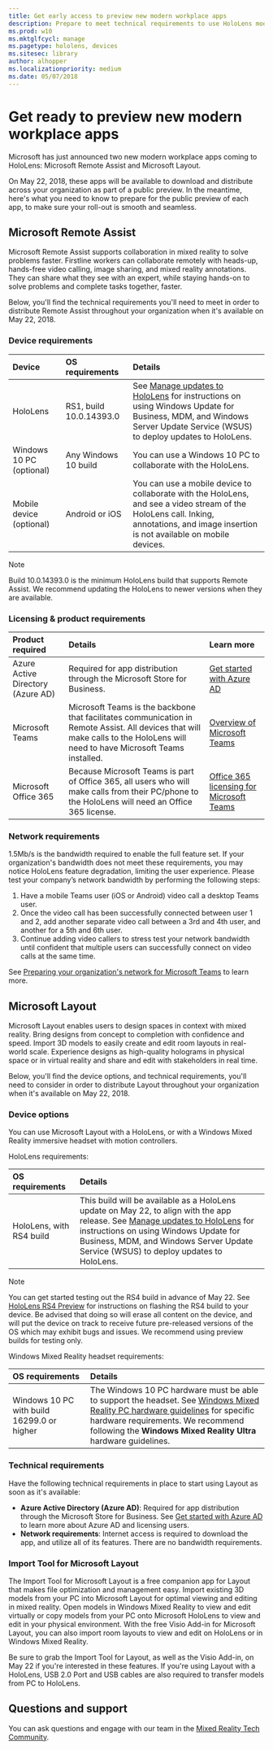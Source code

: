 ```yaml
---
title: Get early access to preview new modern workplace apps
description: Prepare to meet technical requirements to use HoloLens modern workplace apps during public preview
ms.prod: w10
ms.mktglfcycl: manage
ms.pagetype: hololens, devices
ms.sitesec: library
author: alhopper
ms.localizationpriority: medium
ms.date: 05/07/2018
---
```

# Get ready to preview new modern workplace apps

Microsoft has just announced two new modern workplace apps coming to HoloLens: Microsoft Remote Assist and Microsoft Layout.

On May 22, 2018, these apps will be available to download and distribute across your organization as part of a public preview. In the meantime, here's what you need to know to prepare for the public preview of each app, to make sure your roll-out is smooth and seamless.

## Microsoft Remote Assist

Microsoft Remote Assist supports collaboration in mixed reality to solve problems faster. Firstline workers can collaborate remotely with heads-up, hands-free video calling, image sharing, and mixed reality annotations. They can share what they see with an expert, while staying hands-on to solve problems and complete tasks together, faster.

Below, you'll find the technical requirements you'll need to meet in order to distribute Remote Assist throughout your organization when it's available on May 22, 2018.

### Device requirements

| Device                     | OS requirements                   | Details                                                    |
|:---------------------------|:----------------------------------|:-----------------------------------------------------------|
| HoloLens                   | RS1, build 10.0.14393.0           | See [Manage updates to HoloLens](https://docs.microsoft.com/en-us/HoloLens/hololens-updates) for instructions on using Windows Update for Business, MDM, and Windows Server Update Service (WSUS) to deploy updates to HoloLens.   |
| Windows 10 PC (optional)   | Any Windows 10 build              | You can use a Windows 10 PC to collaborate with the HoloLens. |
| Mobile device (optional)   | Android or iOS                    | You can use a mobile device to collaborate with the HoloLens, and see a video stream of the HoloLens call. Inking, annotations, and image insertion is not available on mobile devices.                        |

> [!Note]
> Build 10.0.14393.0 is the minimum HoloLens build that supports Remote Assist. We recommend updating the HoloLens to newer versions when they are available.

### Licensing & product requirements

| Product required                  | Details           | Learn more        |
|:----------------------------------|:------------------|:------------------|
| Azure Active Directory (Azure AD) | Required for app distribution through the Microsoft Store for Business. | [Get started with Azure AD](https://docs.microsoft.com/en-us/azure/active-directory/get-started-azure-ad) |
| Microsoft Teams                   | Microsoft Teams is the backbone that facilitates communication in Remote Assist. All devices that will make calls to the HoloLens will need to have Microsoft Teams installed. | [Overview of Microsoft Teams](https://docs.microsoft.com/en-us/MicrosoftTeams/teams-overview) |
| Microsoft Office 365              | Because Microsoft Teams is part of Office 365, all users who will make calls from their PC/phone to the HoloLens will need an Office 365 license. | [Office 365 licensing for Microsoft Teams](https://docs.microsoft.com/en-us/MicrosoftTeams/office-365-licensing) |

### Network requirements

1.5Mb/s is the bandwidth required to enable the full feature set. If your organization's bandwidth does not meet these requirements, you may notice HoloLens feature degradation, limiting the user experience. Please test your company’s network bandwidth by performing the following steps:

   1. Have a mobile Teams user (iOS or Android) video call a desktop Teams user.
   2. Once the video call has been successfully connected between user 1 and 2, add another separate video call between a 3rd and 4th user, and another for a 5th and 6th user.
   3. Continue adding video callers to stress test your network bandwidth until confident that multiple users can successfully connect on video calls at the same time.

See [Preparing your organization's network for Microsoft Teams](https://docs.microsoft.com/en-us/MicrosoftTeams/prepare-network) to learn more.

## Microsoft Layout

Microsoft Layout enables users to design spaces in context with mixed reality. Bring designs from concept to completion with confidence and speed. Import 3D models to easily create and edit room layouts in real-world scale. Experience designs as high-quality holograms in physical space or in virtual reality and share and edit with stakeholders in real time.

Below, you'll find the device options, and technical requirements, you'll need to consider in order to distribute Layout throughout your organization when it's available on May 22, 2018.

### Device options

You can use Microsoft Layout with a HoloLens, or with a Windows Mixed Reality immersive headset with motion controllers.

HoloLens requirements:

| OS requirements                   | Details                                                    |
|:----------------------------------|:-----------------------------------------------------------|
| HoloLens, with RS4 build          | This build will be available as a HoloLens update on May 22, to align with the app release. See [Manage updates to HoloLens](https://docs.microsoft.com/en-us/HoloLens/hololens-updates) for instructions on using Windows Update for Business, MDM, and Windows Server Update Service (WSUS) to deploy updates to HoloLens.  |

> [!Note]
> You can get started testing out the RS4 build in advance of May 22. See [HoloLens RS4 Preview](https://docs.microsoft.com/en-us/windows/mixed-reality/hololens-rs4-preview) for instructions on flashing the RS4 build to your device. Be advised that doing so will erase all content on the device, and will put the device on track to receive future pre-released versions of the OS which may exhibit bugs and issues. We recommend using preview builds for testing only.

Windows Mixed Reality headset requirements:

| OS requirements                               | Details                                                    |
|:----------------------------------------------|:-----------------------------------------------------------|
| Windows 10 PC with build 16299.0 or higher    | The Windows 10 PC hardware must be able to support the headset. See [Windows Mixed Reality PC hardware guidelines](https://support.microsoft.com/en-us/help/4039260/windows-10-mixed-reality-pc-hardware-guidelines) for specific hardware requirements. We recommend following the **Windows Mixed Reality Ultra** hardware guidelines.  |

### Technical requirements

Have the following technical requirements in place to start using Layout as soon as it's available:

* **Azure Active Directory (Azure AD)**: Required for app distribution through the Microsoft Store for Business. See [Get started with Azure AD](https://docs.microsoft.com/en-us/azure/active-directory/get-started-azure-ad) to learn more about Azure AD and licensing users.
* **Network requirements**: Internet access is required to download the app, and utilize all of its features. There are no bandwidth requirements.

### Import Tool for Microsoft Layout

The Import Tool for Microsoft Layout is a free companion app for Layout that makes file optimization and management easy. Import existing 3D models from your PC into Microsoft Layout for optimal viewing and editing in mixed reality. Open models in Windows Mixed Reality to view and edit virtually or copy models from your PC onto Microsoft HoloLens to view and edit in your physical environment. With the free Visio Add-in for Microsoft Layout, you can also import room layouts to view and edit on HoloLens or in Windows Mixed Reality.

Be sure to grab the Import Tool for Layout, as well as the Visio Add-in, on May 22 if you're interested in these features. If you're using Layout with a HoloLens, USB 2.0 Port and USB cables are also required to transfer models from PC to HoloLens.

<!--- * **Import Tool for Microsoft Layout**: This tool is a free companion app for Microsoft Layout that supports importing existing 3D models from a PC into Layout. It also enables users to share and edit the holograms in real time. The Import Tool for Microsoft Layout will be available to download on May 22nd, to align with the public preview of the modern workplace apps. 

  * If you're using a HoloLens, it must be running the RS4 build, which will be publicly released at the same time as the modern workplace apps. To ensure your HoloLens has the required build, you can either [Manage updates to HoloLens](https://docs.microsoft.com/en-us/HoloLens/hololens-updates) on May 22 when the build is publicly available, or you can get started testing out the RS4 build in advance of May 22. See [HoloLens RS4 Preview](https://docs.microsoft.com/en-us/windows/mixed-reality/hololens-rs4-preview) for instructions on flashing the RS4 build to your device, and details on how the build will impact content stored on your HoloLens.

--->

## Questions and support

You can ask questions and engage with our team in the [Mixed Reality Tech Community](https://techcommunity.microsoft.com/t5/Mixed-Reality/ct-p/MixedReality).